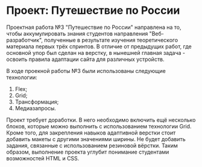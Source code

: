 # Проект: Путешествие по России

Проектная работа №3 "Путешествие по России" направлена на то, чтобы аккумулировать знания студентов направления "Веб-разработчик", полученные в результате изучения теоретического материала первых трёх спринтов. В отличие от предыдущих  работ, где основной упор был сделан на верстку, в нынешней главная задача - освоить правила адаптации сайта для различных устройств.

В ходе проекной работы №3 были использованы следующие технологии:

1. Flex;
2. Grid;
3. Трансформация;
4. Медиазапросы.

Проект требует доработки. В него необходимо включить ещё несколько блоков, которые можно выполнить с использованием технологии Grid. Кроме того, для закрепления навыков адаптивной верстки стоит добавить макеты с другими значениями ширины. Не будет добавить задания, связанные с использованием резиновой вёрстки. Таким образом, выполнение проекта  углубит понимание студентами возможностей HTML и CSS.


